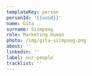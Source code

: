 ```yaml
---
templateKey: person
personId: '{{uuid}}'
name: Gita
surname: Siimpoeg
role: Marketing Human
photo: /img/gita-siimpoeg.png
about: ''
linkedin: ''
label: our-people
tracklist: ''
---
```

